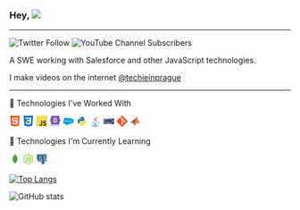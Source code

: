 ### Hey,  <img src="https://raw.githubusercontent.com/MartinHeinz/MartinHeinz/master/wave.gif" width="30px" /> 

---

![Twitter Follow](https://img.shields.io/twitter/follow/techieinprague?style=social)
![YouTube Channel Subscribers](https://img.shields.io/youtube/channel/subscribers/UCFTHD9Uo4Wh1bz-smkcfIPQ?label=Subscribe)

A SWE working with Salesforce and other JavaScript technologies. 


I  make videos on the internet [@techieinprague](https://www.youtube.com/channel/UCFTHD9Uo4Wh1bz-smkcfIPQ/videos) 

---

:toolbox:  Technologies I've Worked With 

<img src="https://github.com/devicons/devicon/blob/master/icons/html5/html5-original.svg" height="20"/> <img src="https://github.com/devicons/devicon/blob/master/icons/css3/css3-plain.svg" height="20"/> <img src="https://github.com/devicons/devicon/blob/master/icons/javascript/javascript-original.svg" height="20"/> <img src="https://github.com/devicons/devicon/blob/master/icons/bootstrap/bootstrap-plain-wordmark.svg" height="20"/> <img src="https://github.com/devicons/devicon/blob/master/icons/salesforce/salesforce-original.svg" height="20"/> <img src="https://github.com/devicons/devicon/blob/master/icons/python/python-original.svg" height="20"/> <img src="https://github.com/devicons/devicon/blob/master/icons/java/java-original.svg" height="20"/> <img src="https://github.com/devicons/devicon/blob/master/icons/php/php-original.svg" height="20"/> <img src="https://github.com/devicons/devicon/blob/master/icons/git/git-original.svg" height="20"/> <img src="https://github.com/devicons/devicon/blob/master/icons/matlab/matlab-original.svg" height="20"/> 

:toolbox:  Technologies I'm Currently Learning

<img src="https://github.com/devicons/devicon/blob/master/icons/mongodb/mongodb-original.svg" height="20"/> <img src="https://github.com/devicons/devicon/blob/master/icons/nodejs/nodejs-original.svg" height="20"/> <img src="https://github.com/devicons/devicon/blob/master/icons/postgresql/postgresql-original.svg" height="20"/>


[![Top Langs](https://github-readme-stats.vercel.app/api/top-langs/?username=techieinprague&theme=light)](https://github.com/anuraghazra/github-readme-stats)

![GitHub stats](https://github-readme-stats.vercel.app/api?username=techieinprague&theme=dark&hide=contribs,prs)


<!--
**techieinprague/techieinprague** is a ✨ _special_ ✨ repository because its `README.md` (this file) appears on your GitHub profile.

Here are some ideas to get you started:

- 🔭 I’m currently working on ...
- 🌱 I’m currently learning ...
- 👯 I’m looking to collaborate on ...
- 🤔 I’m looking for help with ...
- 💬 Ask me about ...
- 📫 How to reach me: ...
- 😄 Pronouns: ...
- ⚡ Fun fact: ...
-->
